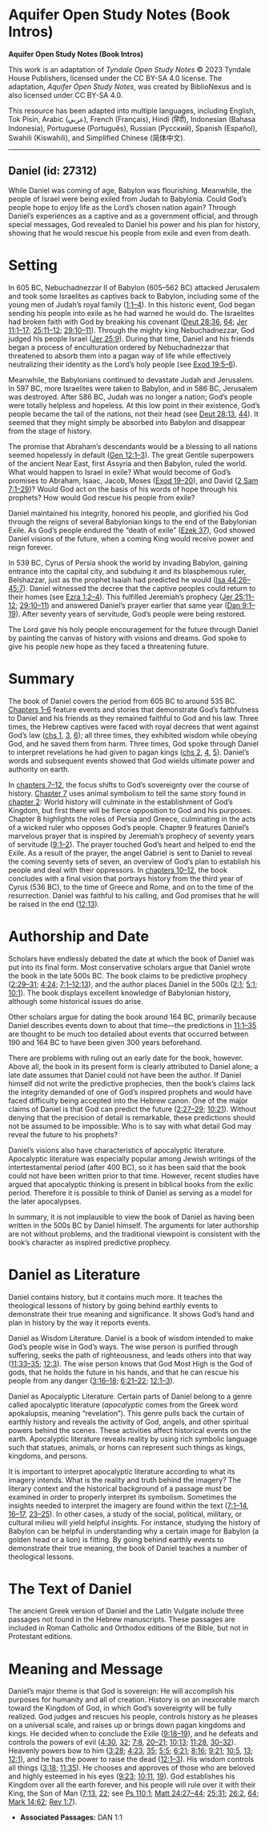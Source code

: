 # Aquifer Open Study Notes (Book Intros)

**Aquifer Open Study Notes (Book Intros)**

This work is an adaptation of *Tyndale Open Study Notes* © 2023 Tyndale House Publishers, licensed under the CC BY\-SA 4\.0 license. The adaptation, *Aquifer Open Study Notes*, was created by BiblioNexus and is also licensed under CC BY\-SA 4\.0\.

This resource has been adapted into multiple languages, including English, Tok Pisin, Arabic (عربي), French (Français), Hindi (हिंदी), Indonesian (Bahasa Indonesia), Portuguese (Português), Russian (Русский), Spanish (Español), Swahili (Kiswahili), and Simplified Chinese (简体中文).



--------------------------------

## Daniel (id: 27312)

While Daniel was coming of age, Babylon was flourishing. Meanwhile, the people of Israel were being exiled from Judah to Babylonia. Could God’s people hope to enjoy life as the Lord’s chosen nation again? Through Daniel’s experiences as a captive and as a government official, and through special messages, God revealed to Daniel his power and his plan for history, showing that he would rescue his people from exile and even from death.

Setting
=======

In 605 BC, Nebuchadnezzar II of Babylon (605–562 BC) attacked Jerusalem and took some Israelites as captives back to Babylon, including some of the young men of Judah’s royal family ([1:1–4](https://ref.ly/Dan1:1-Dan1:4)). In this historic event, God began sending his people into exile as he had warned he would do. The Israelites had broken faith with God by breaking his covenant ([Deut 28:36](https://ref.ly/Deut28:36), [64](https://ref.ly/Deut28:64); [Jer 11:1–17](https://ref.ly/Jer11:1-Jer11:17); [25:11–12](https://ref.ly/Jer25:11-Jer25:12); [29:10–11](https://ref.ly/Jer29:10-Jer29:11)). Through the mighty king Nebuchadnezzar, God judged his people Israel ([Jer 25:9](https://ref.ly/Jer25:9)). During that time, Daniel and his friends began a process of enculturation ordered by Nebuchadnezzar that threatened to absorb them into a pagan way of life while effectively neutralizing their identity as the Lord’s holy people (see [Exod 19:5–6](https://ref.ly/Exod19:5-Exod19:6)).

Meanwhile, the Babylonians continued to devastate Judah and Jerusalem. In 597 BC, more Israelites were taken to Babylon, and in 586 BC, Jerusalem was destroyed. After 586 BC, Judah was no longer a nation; God’s people were totally helpless and hopeless. At this low point in their existence, God’s people became the tail of the nations, not their head (see [Deut 28:13](https://ref.ly/Deut28:13), [44](https://ref.ly/Deut28:44)). It seemed that they might simply be absorbed into Babylon and disappear from the stage of history.

The promise that Abraham’s descendants would be a blessing to all nations seemed hopelessly in default ([Gen 12:1–3](https://ref.ly/Gen12:1-Gen12:3)). The great Gentile superpowers of the ancient Near East, first Assyria and then Babylon, ruled the world. What would happen to Israel in exile? What would become of God’s promises to Abraham, Isaac, Jacob, Moses ([Exod 19–20](https://ref.ly/Exod19:1-Exod20:26)), and David ([2 Sam 7:1–29](https://ref.ly/2Sam7:1-2Sam7:29))? Would God act on the basis of his words of hope through his prophets? How would God rescue his people from exile?

Daniel maintained his integrity, honored his people, and glorified his God through the reigns of several Babylonian kings to the end of the Babylonian Exile. As God’s people endured the “death of exile” ([Ezek 37](https://ref.ly/Ezek37:1-Ezek37:28)), God showed Daniel visions of the future, when a coming King would receive power and reign forever.

In 539 BC, Cyrus of Persia shook the world by invading Babylon, gaining entrance into the capital city, and subduing it and its blasphemous ruler, Belshazzar, just as the prophet Isaiah had predicted he would ([Isa 44:26–45:7](https://ref.ly/Isa44:26-Isa45:7)). Daniel witnessed the decree that the captive peoples could return to their homes (see [Ezra 1:2–4](https://ref.ly/Ezra1:2-Ezra1:4)). This fulfilled Jeremiah’s prophecy ([Jer 25:11–12](https://ref.ly/Jer25:11-Jer25:12); [29:10–11](https://ref.ly/Jer29:10-Jer29:11)) and answered Daniel’s prayer earlier that same year ([Dan 9:1–19](https://ref.ly/Dan9:1-Dan9:19)). After seventy years of servitude, God’s people were being restored.

The Lord gave his holy people encouragement for the future through Daniel by painting the canvas of history with visions and dreams. God spoke to give his people new hope as they faced a threatening future.

Summary
=======

The book of Daniel covers the period from 605 BC to around 535 BC. [Chapters 1–6](https://ref.ly/Dan1:1-Dan6:28) feature events and stories that demonstrate God’s faithfulness to Daniel and his friends as they remained faithful to God and his law. Three times, the Hebrew captives were faced with royal decrees that went against God’s law ([chs 1](https://ref.ly/Dan1:1-Dan1:21), [3](https://ref.ly/Dan3:1-Dan3:30), [6](https://ref.ly/Dan6:1-Dan6:28)); all three times, they exhibited wisdom while obeying God, and he saved them from harm. Three times, God spoke through Daniel to interpret revelations he had given to pagan kings ([chs 2](https://ref.ly/Dan2:1-Dan2:49), [4](https://ref.ly/Dan4:1-Dan4:37), [5](https://ref.ly/Dan5:1-Dan5:31)). Daniel’s words and subsequent events showed that God wields ultimate power and authority on earth.

In [chapters 7–12](https://ref.ly/Dan7:1-Dan12:13), the focus shifts to God’s sovereignty over the course of history. [Chapter 7](https://ref.ly/Dan7:1-Dan7:28) uses animal symbolism to tell the same story found in [chapter 2](https://ref.ly/Dan2:1-Dan2:49): World history will culminate in the establishment of God’s Kingdom, but first there will be fierce opposition to God and his purposes. Chapter 8 highlights the roles of Persia and Greece, culminating in the acts of a wicked ruler who opposes God’s people. Chapter 9 features Daniel’s marvelous prayer that is inspired by Jeremiah’s prophecy of seventy years of servitude ([9:1–2](https://ref.ly/Dan9:1-Dan9:2)). The prayer touched God’s heart and helped to end the Exile. As a result of the prayer, the angel Gabriel is sent to Daniel to reveal the coming seventy sets of seven, an overview of God’s plan to establish his people and deal with their oppressors. In [chapters 10–12](https://ref.ly/Dan10:1-Dan12:13), the book concludes with a final vision that portrays history from the third year of Cyrus (536 BC), to the time of Greece and Rome, and on to the time of the resurrection. Daniel was faithful to his calling, and God promises that he will be raised in the end ([12:13](https://ref.ly/Dan12:13)).

Authorship and Date
===================

Scholars have endlessly debated the date at which the book of Daniel was put into its final form. Most conservative scholars argue that Daniel wrote the book in the late 500s BC. The book claims to be predictive prophecy ([2:29–31](https://ref.ly/Dan2:29-Dan2:31); [4:24](https://ref.ly/Dan4:24); [7:1–12:13](https://ref.ly/Dan7:1-Dan12:13)), and the author places Daniel in the 500s ([2:1](https://ref.ly/Dan2:1); [5:1](https://ref.ly/Dan5:1); [10:1](https://ref.ly/Dan10:1)). The book displays excellent knowledge of Babylonian history, although some historical issues do arise.

Other scholars argue for dating the book around 164 BC, primarily because Daniel describes events down to about that time—the predictions in [11:1–35](https://ref.ly/Dan11:1-Dan11:35) are thought to be much too detailed about events that occurred between 190 and 164 BC to have been given 300 years beforehand.

There are problems with ruling out an early date for the book, however. Above all, the book in its present form is clearly attributed to Daniel alone; a late date assumes that Daniel could not have been the author. If Daniel himself did not write the predictive prophecies, then the book’s claims lack the integrity demanded of one of God’s inspired prophets and would have faced difficulty being accepted into the Hebrew canon. One of the major claims of Daniel is that God can predict the future ([2:27–29](https://ref.ly/Dan2:27-Dan2:29); [10:21](https://ref.ly/Dan10:21)). Without denying that the precision of detail is remarkable, these predictions should not be assumed to be impossible: Who is to say with what detail God may reveal the future to his prophets?

Daniel’s visions also have characteristics of apocalyptic literature. Apocalyptic literature was especially popular among Jewish writings of the intertestamental period (after 400 BC), so it has been said that the book could not have been written prior to that time. However, recent studies have argued that apocalyptic thinking is present in biblical books from the exilic period. Therefore it is possible to think of Daniel as serving as a model for the later apocalypses.

In summary, it is not implausible to view the book of Daniel as having been written in the 500s BC by Daniel himself. The arguments for later authorship are not without problems, and the traditional viewpoint is consistent with the book’s character as inspired predictive prophecy.

Daniel as Literature
====================

Daniel contains history, but it contains much more. It teaches the theological lessons of history by going behind earthly events to demonstrate their true meaning and significance. It shows God’s hand and plan in history by the way it reports events.

Daniel as Wisdom Literature. Daniel is a book of wisdom intended to make God’s people wise in God’s ways. The wise person is purified through suffering, seeks the path of righteousness, and leads others into that way ([11:33–35](https://ref.ly/Dan11:33-Dan11:35); [12:3](https://ref.ly/Dan12:3)). The wise person knows that God Most High is the God of gods, that he holds the future in his hands, and that he can rescue his people from any danger ([3:16–18](https://ref.ly/Dan3:16-Dan3:18); [6:21–22](https://ref.ly/Dan6:21-Dan6:22); [12:1–3](https://ref.ly/Dan12:1-Dan12:3)).

Daniel as Apocalyptic Literature. Certain parts of Daniel belong to a genre called apocalyptic literature (*apocalyptic* comes from the Greek word apokalupsis, meaning “revelation”). This genre pulls back the curtain of earthly history and reveals the activity of God, angels, and other spiritual powers behind the scenes. These activities affect historical events on the earth. Apocalyptic literature reveals reality by using rich symbolic language such that statues, animals, or horns can represent such things as kings, kingdoms, and persons.

It is important to interpret apocalyptic literature according to what its imagery intends. What is the reality and truth behind the imagery? The literary context and the historical background of a passage must be examined in order to properly interpret its symbolism. Sometimes the insights needed to interpret the imagery are found within the text ([7:1–14](https://ref.ly/Dan7:1-Dan7:14), [16–17](https://ref.ly/Dan7:16-Dan7:17), [23–25](https://ref.ly/Dan7:23-Dan7:25)). In other cases, a study of the social, political, military, or cultural milieu will yield helpful insights. For instance, studying the history of Babylon can be helpful in understanding why a certain image for Babylon (a golden head or a lion) is fitting. By going behind earthly events to demonstrate their true meaning, the book of Daniel teaches a number of theological lessons.

The Text of Daniel
==================

The ancient Greek version of Daniel and the Latin Vulgate include three passages not found in the Hebrew manuscripts. These passages are included in Roman Catholic and Orthodox editions of the Bible, but not in Protestant editions.

Meaning and Message
===================

Daniel’s major theme is that God is sovereign: He will accomplish his purposes for humanity and all of creation. History is on an inexorable march toward the Kingdom of God, in which God’s sovereignty will be fully realized. God judges and rescues his people, controls history as he pleases on a universal scale, and raises up or brings down pagan kingdoms and kings. He decided when to conclude the Exile ([9:18–19](https://ref.ly/Dan9:18-Dan9:19)), and he defeats and controls the powers of evil ([4:30](https://ref.ly/Dan4:30), [32](https://ref.ly/Dan4:32); [7:8](https://ref.ly/Dan7:8), [20–21](https://ref.ly/Dan7:20-Dan7:21); [10:13](https://ref.ly/Dan10:13); [11:28](https://ref.ly/Dan11:28), [30–32](https://ref.ly/Dan11:30-Dan11:32)). Heavenly powers bow to him ([3:28](https://ref.ly/Dan3:28); [4:23](https://ref.ly/Dan4:23), [35](https://ref.ly/Dan4:35); [5:5](https://ref.ly/Dan5:5); [6:21](https://ref.ly/Dan6:21); [8:16](https://ref.ly/Dan8:16); [9:21](https://ref.ly/Dan9:21); [10:5](https://ref.ly/Dan10:5), [13](https://ref.ly/Dan10:13); [12:1](https://ref.ly/Dan12:1)), and he has the power to raise the dead ([12:1–3](https://ref.ly/Dan12:1-Dan12:3)). His wisdom controls all things ([3:18](https://ref.ly/Dan3:18); [11:35](https://ref.ly/Dan11:35)). He chooses and approves of those who are beloved and highly esteemed in his eyes ([9:23](https://ref.ly/Dan9:23); [10:11](https://ref.ly/Dan10:11), [19](https://ref.ly/Dan10:19)). God establishes his Kingdom over all the earth forever, and his people will rule over it with their King, the Son of Man ([7:13](https://ref.ly/Dan7:13), [22](https://ref.ly/Dan7:22); see [Ps 110:1](https://ref.ly/Ps110:1); [Matt 24:27–44](https://ref.ly/Matt24:27-Matt24:44); [25:31](https://ref.ly/Matt25:31); [26:2](https://ref.ly/Matt26:2), [64](https://ref.ly/Matt26:64); [Mark 14:62](https://ref.ly/Mark14:62); [Rev 1:7](https://ref.ly/Rev1:7)).

* **Associated Passages:** DAN 1:1


